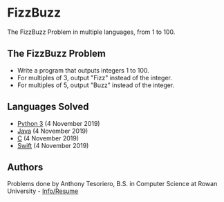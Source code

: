 # FizzBuzz
The FizzBuzz Problem in multiple languages, from 1 to 100.

## The FizzBuzz Problem
- Write a program that outputs integers 1 to 100.
- For multiples of 3, output "Fizz" instead of the integer.
- For multiples of 5, output "Buzz" instead of the integer.

## Languages Solved
- [Python 3](FizzBuzz.py) (4 November 2019)
- [Java](FizzBuzz.java) (4 November 2019)
- [C](FizzBuzz.c) (4 November 2019)
- [Swift](FizzBuzz.swift) (4 November 2019)

## Authors
Problems done by Anthony Tesoriero, B.S. in Computer Science at Rowan University - [Info/Resume](http://anttes.com)
